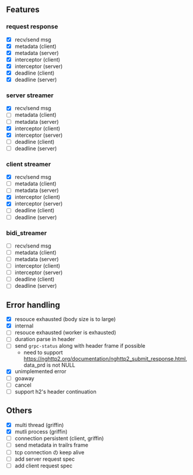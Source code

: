 ## Features

### request response

- [x] recv/send msg
- [x] metadata (client)
- [x] metadata (server)
- [x] interceptor (client)
- [x] interceptor (server)
- [x] deadline (client)
- [x] deadline (server)

### server streamer

- [x] recv/send msg
- [ ] metadata (client)
- [ ] metadata (server)
- [x] interceptor (client)
- [x] interceptor (server)
- [ ] deadline (client)
- [ ] deadline (server)

### client streamer

- [x] recv/send msg
- [ ] metadata (client)
- [ ] metadata (server)
- [x] interceptor (client)
- [x] interceptor (server)
- [ ] deadline (client)
- [ ] deadline (server)

### bidi_streamer

- [ ] recv/send msg
- [ ] metadata (client)
- [ ] metadata (server)
- [ ] interceptor (client)
- [ ] interceptor (server)
- [ ] deadline (client)
- [ ] deadline (server)

## Error handling

- [x] resouce exhausted (body size is to large)
- [x] internal
- [ ] resouce exhausted (worker is exhausted)
- [ ] duration parse in header
- [ ] send `grpc-status` along with header frame if possible
   - need to support  https://nghttp2.org/documentation/nghttp2_submit_response.html, data_prd is not NULL
- [x] unimplemented error
- [ ] goaway
- [ ] cancel
- [ ] support h2's header continuation

## Others

- [x] multi thread (griffin)
- [x] mutli process (griffin)
- [ ] connection persistent (client, griffin)
- [ ] send metadata in trailrs frame
- [ ] tcp connection の keep alive
- [ ] add server request spec
- [ ] add client request spec
